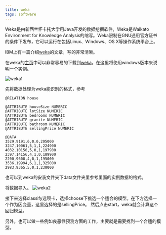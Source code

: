 ```yaml
---
title: weka
tags: software
---
```


Weka是由新西兰怀卡托大学用Java开发的数据挖掘软件，Weka是Waikato Environment for Knowledge Analysis的缩写。Weka限制在GNU通用官方证书的条件下发布，它可以运行在包括Linux、Windows、OS X等操作系统平台上。

IBM上有一篇介绍[weka](https://developer.ibm.com/articles/os-weka1/)的文章，写的非常清晰。

在weka的[主页](https://www.cs.waikato.ac.nz/~ml/weka/index.html)中可以非常容易的下载到[weka](https://www.cs.waikato.ac.nz/~ml/weka/downloading.html)。在这里将使用windows版本来说明一个实例。


![weka1](https://raw.githubusercontent.com/pzweuj/pzweuj.github.io/refs/heads/master/downloads/images/weka1.jpg)

先将数据处理为weka能识别的格式，参考
```
@RELATION house
 
@ATTRIBUTE houseSize NUMERIC
@ATTRIBUTE lotSize NUMERIC
@ATTRIBUTE bedrooms NUMERIC
@ATTRIBUTE granite NUMERIC
@ATTRIBUTE bathroom NUMERIC
@ATTRIBUTE sellingPrice NUMERIC
 
@DATA
3529,9191,6,0,0,205000 
3247,10061,5,1,1,224900 
4032,10150,5,0,1,197900 
2397,14156,4,1,0,189900 
2200,9600,4,0,1,195000 
3536,19994,6,1,1,325000 
2983,9365,5,0,1,230000
```

也可以到weka的安装文件夹下data文件夹里参考里面的实例数据的格式。

将数据导入。
![weka2](https://raw.githubusercontent.com/pzweuj/pzweuj.github.io/refs/heads/master/downloads/images/weka2.jpg)

接下来选择classify选项卡，选择choose下挑选一个适合的模型。在下方选择一个作为因变量，这里选择的是sellingPrice。
然后点击start，weka就会计算这个回归模型。

另外，也可以做一些例如良恶性预测方面的工作，主要就是需要找到一个合适的模型。
